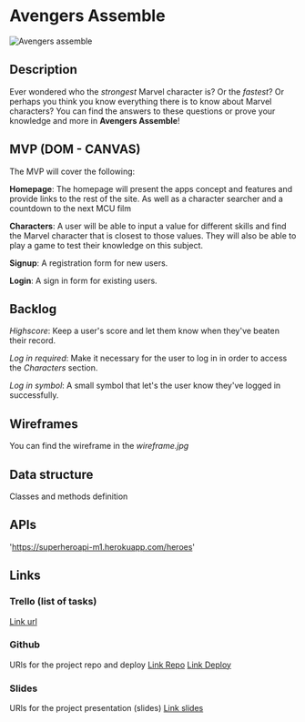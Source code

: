 # Avengers Assemble

![Avengers assemble](./pics/assemble)

## Description
Ever wondered who the *strongest* Marvel character is? Or the *fastest*? 
Or perhaps you think you know everything there is to know about Marvel characters?
You can find the answers to these questions or prove your knowledge and more in **Avengers Assemble**!


## MVP (DOM - CANVAS)
The MVP will cover the following:

**Homepage**: The homepage will present the apps concept and features and provide links to the rest of the site. As well as a character searcher and a countdown to the next MCU film

**Characters**: A user will be able to input a value for different skills and find the Marvel character that is closest to those values.
They will also be able to play a game to test their knowledge on this subject.

**Signup**: A registration form for new users.

**Login**: A sign in form for existing users.

## Backlog    
*Highscore*: Keep a user's score and let them know when they've beaten their record.

*Log in required*: Make it necessary for the user to log in in order to access the *Characters* section.

*Log in symbol*: A small symbol that let's the user know they've logged in successfully.

## Wireframes    
You can find the wireframe in the *wireframe.jpg*


## Data structure
Classes and methods definition


## APIs
'https://superheroapi-m1.herokuapp.com/heroes'


## Links


### Trello (list of tasks)
[Link url](https://trello.com/b/zhPxnUFt/proyecto-1)


### Github
URls for the project repo and deploy
[Link Repo](https://github.com/EBM90/Avengers_Assemble)
[Link Deploy](https://ebm90.github.io/Avengers_Assemble/)


### Slides
URls for the project presentation (slides)
[Link slides](https://docs.google.com/presentation/d/1Ys1WSpkJrm0iYDmOjLjvgvTFK6Ogi8orDjjXAxFeQT8/edit#slide=id.g53cc352e8e_0_5)